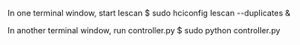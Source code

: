 In one terminal window, start lescan
$ sudo hciconfig lescan --duplicates &

In another terminal window, run controller.py
$ sudo python controller.py
